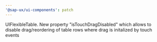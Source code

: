 ```yaml
---
'@sap-ux/ui-components': patch
---
```


UIFlexibleTable. New property "isTouchDragDisabled" which allows to disable drag/reordering of table rows where drag is initalized by touch events

